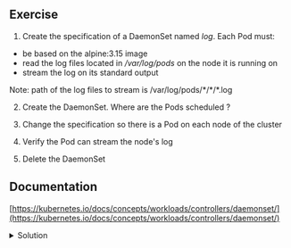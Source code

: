 ## Exercise

1. Create the specification of a DaemonSet named *log*. Each Pod must:
- be based on the alpine:3.15 image
- read the log files located in */var/log/pods* on the node it is running on
- stream the log on its standard output

Note: path of the log files to stream is /var/log/pods/\*/\*/\*.log

2. Create the DaemonSet. Where are the Pods scheduled ? 

3. Change the specification so there is a Pod on each node of the cluster

4. Verify the Pod can stream the node's log

5. Delete the DaemonSet

## Documentation

[https://kubernetes.io/docs/concepts/workloads/controllers/daemonset/](https://kubernetes.io/docs/concepts/workloads/controllers/daemonset/)

<details>
  <summary markdown="span">Solution</summary>

1. Create the specification of a DaemonSet named *log*. Each Pod must:
- be based on the alpine:3.15 image
- read the log files located in */var/log/pods* on the node it is running on
- stream the log on its standard output

As it is not possible to create a DaemonSet directly with kubectl, we start by creating a Deployment

```
k create deploy log --image=alpine:3.15 --dry-run=client -o yaml > spec.yaml
```

Then we modify the Deployment to change it into a DaemonSet:
- modification of the *kind* from Deployment to DaemonSet
- removal of the *replicas* and *strategy* properties

```
apiVersion: apps/v1
kind: DaemonSet
metadata:
  labels:
    app: log
  name: log
spec:
  selector:
    matchLabels:
      app: log
  template:
    metadata:
      labels:
        app: log
    spec:
      containers:
      - image: alpine:3.15
        name: alpine
```

Next we add a volume which gives access to the */var/log/pods* folder of the node

```
apiVersion: apps/v1
kind: DaemonSet
metadata:
  labels:
    app: log
  name: log
spec:
  selector:
    matchLabels:
      app: log
  template:
    metadata:
      labels:
        app: log
    spec:
      containers:
      - image: alpine:3.15
        name: alpine
      volumes:
      - name: varlogpods
        hostPath:
          path: /var/log/pods
```

Then we mount the volume into the filesystem of the alpine container in */var/log/pods*

```
apiVersion: apps/v1
kind: DaemonSet
metadata:
  labels:
    app: log
  name: log
spec:
  selector:
    matchLabels:
      app: log
  template:
    metadata:
      labels:
        app: log
    spec:
      containers:
      - image: alpine:3.15
        name: alpine
        volumeMounts:
        - name: varlogpods
          mountPath: /var/log/pods
      volumes:
      - name: varlogpods
        hostPath:
          path: /var/log/pods
  
```

Finally we define the command which reads the logs and stream them:

```
apiVersion: apps/v1
kind: DaemonSet
metadata:
  labels:
    app: log
  name: log
spec:
  selector:
    matchLabels:
      app: log
  template:
    metadata:
      labels:
        app: log
    spec:
      containers:
      - image: alpine:3.15
        name: alpine
        command:
        - "/bin/sh"
        - "-c"
        - "tail -f /var/log/pods/*/*/*.log"
        volumeMounts:
        - name: varlogpods
          mountPath: /var/log/pods
      volumes:
      - name: varlogpods
        hostPath:
          path: /var/log/pods
```

2. Create the DaemonSet. Where are the Pods scheduled ? 

Creation of the DaemonSet

```
k apply -f spec.yaml
```

Listing the Pods, we can see there is no Pod on the master:

```
k get po -o wide
log-2tzzd   1/1     Running       0          17s   10.38.0.3   worker2   <none>           <none>
log-smtmn   1/1     Running       0          17s   10.32.0.4   worker1   <none>           <none>
```

This is due to the master's taint that the Pod does not tolerate. The command below shows the key and effect of that taint (you might need to install jq if it's not already on your machine):

```
k get no master -o jsonpath={.spec.taints} | jq
[
  {
    "effect": "NoSchedule",
    "key": "node-role.kubernetes.io/control-plane"
  },
  {
    "effect": "NoSchedule",
    "key": "node-role.kubernetes.io/master"
  }
]
```

3. Change the specification so there is a Pod on each node of the cluster

We add the toleration so a Pod of the DaemonSet can also be scheduled on the master node:

```
apiVersion: apps/v1
kind: DaemonSet
metadata:
  labels:
    app: log
  name: log
spec:
  selector:
    matchLabels:
      app: log
  template:
    metadata:
      labels:
        app: log
    spec:
      tolerations:
      - key: node-role.kubernetes.io/control-plane
        effect: NoSchedule
      - key: node-role.kubernetes.io/master
        effect: NoSchedule
      containers:
      - image: alpine:3.15
        name: alpine
        command:
        - "/bin/sh"
        - "-c"
        - "tail -f /var/log/pods/*/*/*.log"
        volumeMounts:
        - name: varlogpods
          mountPath: /var/log/pods
      volumes:
      - name: varlogpods
        hostPath:
          path: /var/log/pods
```

Applying the new specification

```
k apply -f spec.yaml
```

There is now one Pod per node:

```
k get po -o wide
log-2l2zz   1/1     Running   0          72s   10.40.0.1   master    <none>           <none>
log-676qv   1/1     Running   0          37s   10.32.0.3   worker1   <none>           <none>
log-m8q56   1/1     Running   0          5s    10.38.0.3   worker2   <none>           <none>
```

4. Verify the Pod can stream the node's log

Get the log of one of the DaemonSet's Pod:

```
k logs 2l2zz
```

Or the logs of all DaemonSet Pods at once

```
k logs ds/log
```

5. Delete the DaemonSet

```
k delete ds log
```

</details>

